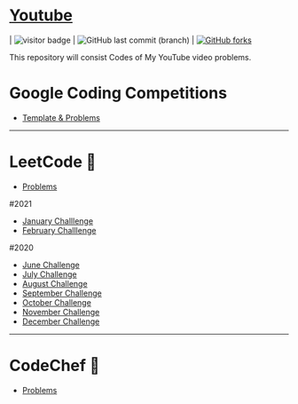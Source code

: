 # [Youtube](https://youtube.com/NareshGupta) 
| <img src="https://visitor-badge.laobi.icu/badge?page_id=naresh1406.youtube" alt="visitor badge"/> | ![GitHub last commit (branch)](https://img.shields.io/github/last-commit/naresh1406/youtube/master) | [![GitHub forks](https://img.shields.io/github/forks/naresh1406/youtube.svg?style=social&label=Fork&maxAge=2592000)](https://GitHub.com/naresh1406/youtube/)


This repository will consist Codes of My YouTube video problems.


# Google Coding Competitions
- [Template & Problems](https://github.com/naresh1406/youtube/tree/master/src/main/cp/google)
---
# LeetCode :brain:
- [Problems](https://github.com/naresh1406/youtube/tree/master/src/main/cp/leetcode/problems)

#2021
- [January Challlenge](https://github.com/naresh1406/youtube/tree/master/src/main/cp/leetcode/_2021/_01_january)
- [February Challlenge](https://github.com/naresh1406/youtube/tree/master/src/main/cp/leetcode/_2021/_01_february)

#2020
- [June Challenge](https://github.com/naresh1406/youtube/tree/master/src/main/cp/leetcode/june)
- [July Challenge](https://github.com/naresh1406/youtube/tree/master/src/main/cp/leetcode/july)
- [August Challenge](https://github.com/naresh1406/youtube/tree/master/src/main/cp/leetcode/august)
- [September Challenge](https://github.com/naresh1406/youtube/tree/master/src/main/cp/leetcode/september)
- [October Challenge](https://github.com/naresh1406/youtube/tree/master/src/main/cp/leetcode/october)
- [November Challenge](https://github.com/naresh1406/youtube/tree/master/src/main/cp/leetcode/november)
- [December Challenge](https://github.com/naresh1406/youtube/tree/master/src/main/cp/leetcode/december)

---
# CodeChef :muscle:
- [Problems](https://github.com/naresh1406/youtube/tree/master/src/main/cp/codechef)